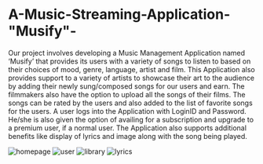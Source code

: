 # A-Music-Streaming-Application-"Musify"-
Our project involves developing a Music Management Application named ‘Musify’ that provides its users with a variety of songs to listen to based on their choices of mood, genre, language, artist and film. This Application also provides support to a variety of artists to showcase their art to the audience by adding their newly sung/composed songs for our users and earn. The filmmakers also have the option to upload all the songs of their films.  The songs can be rated by the users and also added to the list of favorite songs for the users. A user logs into the Application with LoginID and Password. He/she is also given the option of availing for a subscription and upgrade to a premium user, if a normal user.  The Application also supports additional benefits like display of lyrics and image along with the song being played. 

![homepage](https://user-images.githubusercontent.com/44871522/80911194-849df300-8d52-11ea-88b8-8aacf592b9aa.PNG)
![user](https://user-images.githubusercontent.com/44871522/80911241-cc247f00-8d52-11ea-8c7e-5801fb0b2e09.PNG)
![library](https://user-images.githubusercontent.com/44871522/80911228-c038bd00-8d52-11ea-9233-9b10c7a3ed8d.PNG)
![lyrics](https://user-images.githubusercontent.com/44871522/80911601-efe8c480-8d54-11ea-885c-421f19a6b91f.PNG)
